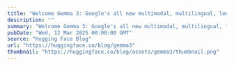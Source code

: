 ```yaml
---
title: "Welcome Gemma 3: Google's all new multimodal, multilingual, long context open LLM"
description: ""
summary: "Welcome Gemma 3: Google's all new multimodal, multilingual, long context open LLM TL;DR Today Google..."
pubDate: "Wed, 12 Mar 2025 00:00:00 GMT"
source: "Hugging Face Blog"
url: "https://huggingface.co/blog/gemma3"
thumbnail: "https://huggingface.co/blog/assets/gemma3/thumbnail.png"
---
```


